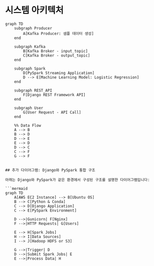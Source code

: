 # 시스템 아키텍처

```mermaid
graph TD
    subgraph Producer
        A[Kafka Producer: 샘플 데이터 생성]
    end

    subgraph Kafka
        B[Kafka Broker - input_topic]
        C[Kafka Broker - output_topic]
    end

    subgraph Spark
        D[PySpark Streaming Application]
        D --> E[Machine Learning Model: Logistic Regression]
    end

    subgraph REST_API
        F[Django REST Framework API]
    end

    subgraph User
        G[User Request - API Call]
    end

    %% Data Flow
    A --> B
    B --> D
    D --> E
    E --> D
    D --> C
    C --> F
    G --> F


## 추가 다이어그램: Django와 PySpark 통합 구조

아래는 Django와 PySpark가 같은 환경에서 구성된 구조를 설명한 다이어그램입니다:

```mermaid
graph TD
    A[AWS EC2 Instance] --> B[Ubuntu OS]
    B --> C[Python & Conda]
    C --> D[Django Application]
    C --> E[PySpark Environment]

    D -->|Gunicorn| F[Nginx]
    F -->|HTTP Requests| G[Users]

    E --> H[Spark Jobs]
    H --> I[Data Sources]
    I --> J[Hadoop HDFS or S3]

    G -->|Trigger| D
    D -->|Submit Spark Jobs| E
    E -->|Process Data| H
